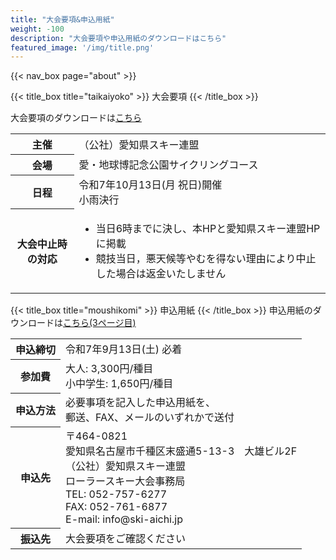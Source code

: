 ```yaml
---
title: "大会要項&申込用紙"
weight: -100
description: "大会要項や申込用紙のダウンロードはこちら"
featured_image: '/img/title.png'
---
```


{{< nav_box page="about" >}}

{{< title_box title="taikaiyoko" >}}
大会要項
{{< /title_box >}}

大会要項のダウンロードは[こちら](https://drive.google.com/uc?export=download&id=1xdxLuje4xUBpib4TPepWAXGigct9Wdol "ダウンロード (Google Drive)")



<table class="about cf ph3 ph5-l pv3 pv4-l f4 tc-l measure-wide lh-copy center">
  <tr>
    <th>主催</th>
    <td>（公社）愛知県スキー連盟</td>
  </tr>
  <tr>
    <th>会場</th>
    <td>愛・地球博記念公園サイクリングコース
    </td>
  </tr>
  <tr>
    <th>日程</th>
    <td>令和7年10月13日(月 祝日)開催<br>
    小雨決行
    </td>
  </tr>
  <tr>
    <th>大会中止時の対応</th>
    <td class="ippan">
        <ul>
            <li style="text-align: left;">当日6時までに決し、本HPと愛知県スキー連盟HPに掲載</li>
            <li style="text-align: left;">競技当日，悪天候等やむを得ない理由により中止した場合は返金いたしません</li>
        </ul>
    </td>
  </tr>
  <!--
  <tr>
    <th>特別協賛</th>
    <td><img class="logo center" src="/img/crestn_logo.png" alt="クレストンホームのロゴ"></td>
  </tr>
  <tr>
    <th>一般協賛</th>
    <td class="ippan">ブラブジャパン(株)、(株)ウィル、<br>(株)小賀坂スキー製作所、(有)金森スポーツ名古屋、<br>
中京大学スノーレーシング、花文貸物装飾(株)、<br>ミヤコ・スポーツ(株)、ファイテン(株)</td>
  </tr>
  <tr>
    <th>後援</th>
    <td class="ippan">未定</td>
  </tr>
  <tr>
    <th>協力</th>
    <td class="ippan">未定</td>
  </tr>
  -->
</table>


{{< title_box title="moushikomi" >}}
申込用紙
{{< /title_box >}}
申込用紙のダウンロードは[こちら(3ページ目)](https://drive.google.com/uc?export=download&id=1xdxLuje4xUBpib4TPepWAXGigct9Wdol "ダウンロード (Google Drive)")

<table class="about cf ph3 ph5-l pv3 pv4-l f4 tc-l measure-wide lh-copy center">
  <tr>
    <th>申込締切</th>
    <td>令和7年9月13日(土) 必着</td>
  </tr>
  <tr>
    <th>参加費</th>
    <td>大人: 3,300円/種目<br>
        小中学生: 1,650円/種目
    </td>
  </tr>
  <tr>
    <th>申込方法</th>
    <td class="ippan">必要事項を記入した申込用紙を、<br>郵送、FAX、メールのいずれかで送付</td>
  </tr>
  <tr>
    <th>申込先</th>
    <td class="ippan">〒464-0821　<br>愛知県名古屋市千種区末盛通5-13-3　大雄ビル2F<br>（公社）愛知県スキー連盟　<br>ローラースキー大会事務局<br>TEL: 052-757-6277
    <br>FAX: 052-761-6877
    <br>E-mail: info@ski-aichi.jp</td>
  </tr>
  <tr>
    <th>振込先</th>
    <td class="ippan">
    大会要項をご確認ください
    </td>
  </tr>
</table>

